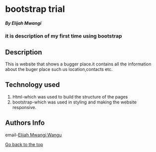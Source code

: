 # bootstrap trial

##### By Elijah Mwangi

### it is description of my first time using bootstrap

## Description
<p>This is website that shows a bugger place.it contains all the information about the buger place such us location,contacts
etc.<p>

##  Technology used
<ol>
   <li>Html-which was used to build the structure of the pages</li>
   <li>bootstrap-which was used in styling and making the website responsive.</li>
</ol>

## Authors Info

email-[Elijah Mwangi Wangu](elijahwangu91@gmail.com)

[Go back to the top](#bootstrap-trial)



